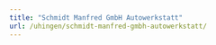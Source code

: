 ```yaml
---
title: "Schmidt Manfred GmbH Autowerkstatt"
url: /uhingen/schmidt-manfred-gmbh-autowerkstatt/
---
```

